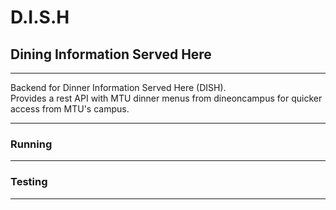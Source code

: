 # D.I.S.H
## Dining Information Served Here

---
Backend for Dinner Information Served Here (DISH).  
Provides a rest API with MTU dinner menus from dineoncampus for quicker access from MTU's campus.

---
### Running

---

### Testing

---
